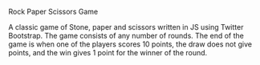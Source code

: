 Rock Paper Scissors Game

A classic game of Stone, paper and scissors written in JS using Twitter Bootstrap.
The game consists of any number of rounds. 
The end of the game is when one of the players scores 10 points,
the draw does not give points, and the win gives 1 point for the winner of the round.
